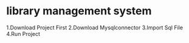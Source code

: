 # library management system
1.Download Project First
2.Download Mysqlconnector 
3.Import Sql File
4.Run Project

